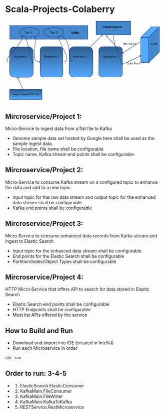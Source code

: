 # Scala-Projects-Colaberry

![High Level Architecture](./Scala-Project-Wire.PNG "High Level Architecture")

## Mircroservice/Project 1:

Micro‐Service to ingest data from a flat file to Kafka
 * Genome sample data set hosted by Google here shall be used as the sample ingest data.
 * File location, file name shall be configurable
 * Topic name, Kafka stream end points shall be configurable


## Mircroservice/Project 2: 

Micro‐Service to consume Kafka stream on a configured topic to enhance the
data and add to a new topic.
 * Input topic for the raw data stream and output topic for the enhanced data stream shall be configurable
 * Kafka end points shall be configurable


## Mircroservice/Project 3: 

Micro‐Service to consume enhanced data records from Kafka stream and ingest
to Elastic Search
 * Input topic for the enhanced data stream shall be configurable
 * End points for the Elastic Search shall be configurable
 * Partition/Index/Object Types shall be configurable


## Mircroservice/Project 4:

HTTP Micro‐Service that offers API to search for data stored in Elastic Search
 * Elastic Search end points shall be configurable
 * HTTP Endpoints shall be configurable
 * Must list APIs offered by the service

## How to Build and Run
 * Download and import into IDE (created in IntelliJ)
 * Run each Microservice in order
 ```scala
 sbt run
 ```
 ## Order to run: 3-4-5
 * 1. ElasticSearch.ElasticConsumer
 * 2. KafkaMain.FileConsumer
 * 3. KafkaMain.FileWriter
 * 4. KafkaMain.KafkaToKafka
 * 5. RESTService.RestMicroservice

